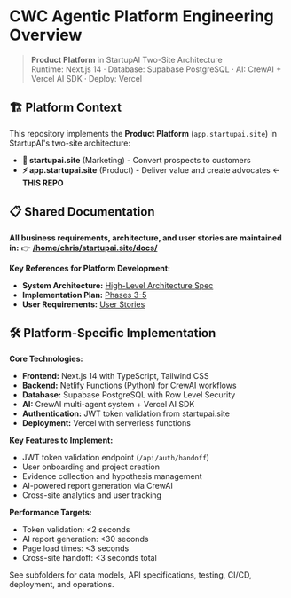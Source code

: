# CWC Agentic Platform Engineering Overview
<!-- markdownlint-disable MD013 -->

> **Product Platform** in StartupAI Two-Site Architecture  
> Runtime: Next.js 14 · Database: Supabase PostgreSQL · AI: CrewAI + Vercel AI SDK · Deploy: Vercel

## 🏗️ Platform Context

This repository implements the **Product Platform** (`app.startupai.site`) in StartupAI's two-site architecture:

- **🎯 startupai.site** (Marketing) - Convert prospects to customers
- **⚡ app.startupai.site** (Product) - Deliver value and create advocates ← **THIS REPO**

## 📋 Shared Documentation

**All business requirements, architecture, and user stories are maintained in:**
👉 **[/home/chris/startupai.site/docs/](/home/chris/startupai.site/docs/)**

**Key References for Platform Development:**
- **System Architecture:** [High-Level Architecture Spec](../../startupai.site/docs/technical/high_level_architectural_spec.md#32-product-platform-cwc-agentic-platform-the-product)
- **Implementation Plan:** [Phases 3-5](../../startupai.site/docs/technical/two-site-implementation-plan.md#4-phase-3-product-platform-core-features-cwc-agentic-platform)
- **User Requirements:** [User Stories](../../startupai.site/docs/product/user-stories.md)

## 🛠️ Platform-Specific Implementation

**Core Technologies:**
- **Frontend:** Next.js 14 with TypeScript, Tailwind CSS
- **Backend:** Netlify Functions (Python) for CrewAI workflows
- **Database:** Supabase PostgreSQL with Row Level Security
- **AI:** CrewAI multi-agent system + Vercel AI SDK
- **Authentication:** JWT token validation from startupai.site
- **Deployment:** Vercel with serverless functions

**Key Features to Implement:**
- JWT token validation endpoint (`/api/auth/handoff`)
- User onboarding and project creation
- Evidence collection and hypothesis management
- AI-powered report generation via CrewAI
- Cross-site analytics and user tracking

**Performance Targets:**
- Token validation: <2 seconds
- AI report generation: <30 seconds
- Page load times: <3 seconds
- Cross-site handoff: <3 seconds total

See subfolders for data models, API specifications, testing, CI/CD, deployment, and operations.
